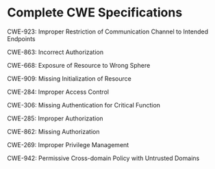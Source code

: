 

# Complete CWE Specifications

CWE-923: Improper Restriction of Communication Channel to Intended Endpoints

CWE-863: Incorrect Authorization

CWE-668: Exposure of Resource to Wrong Sphere

CWE-909: Missing Initialization of Resource

CWE-284: Improper Access Control

CWE-306: Missing Authentication for Critical Function

CWE-285: Improper Authorization

CWE-862: Missing Authorization

CWE-269: Improper Privilege Management

CWE-942: Permissive Cross-domain Policy with Untrusted Domains